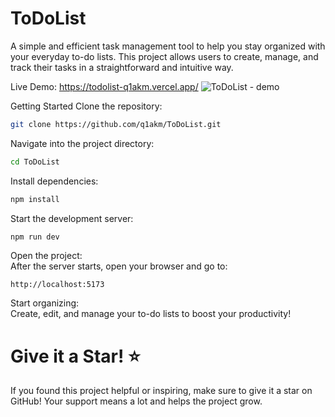 # ToDoList

A simple and efficient task management tool to help you stay organized with your everyday to-do lists. This project allows users to create, manage, and track their tasks in a straightforward and intuitive way.

Live Demo: https://todolist-q1akm.vercel.app/
![ToDoList - demo](https://github.com/user-attachments/assets/5dbec94b-c228-43de-babf-40629ff88b23)


Getting Started
Clone the repository:

```bash
git clone https://github.com/q1akm/ToDoList.git
```
Navigate into the project directory:

``` bash
cd ToDoList
```
Install dependencies:

```bash
npm install
```
Start the development server:

``` bash
npm run dev
```
Open the project: 
<br/>
After the server starts, open your browser and go to:

```arduino
http://localhost:5173
```
Start organizing: 
<br/> 
Create, edit, and manage your to-do lists to boost your productivity!

# Give it a Star! ⭐
If you found this project helpful or inspiring, make sure to give it a star on GitHub! Your support means a lot and helps the project grow.
